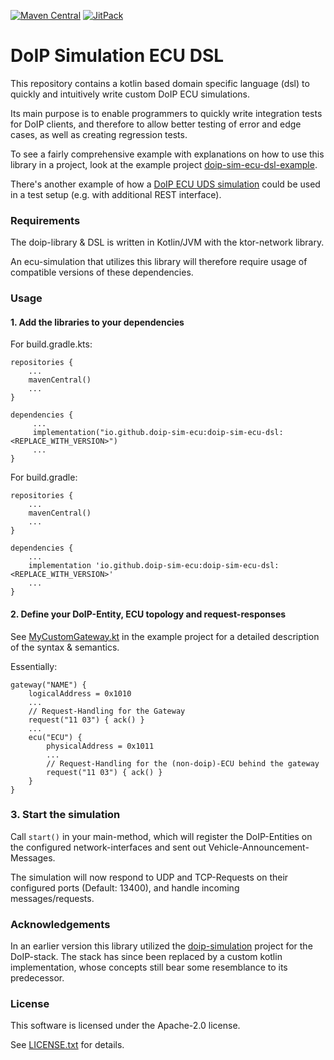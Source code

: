 [![Maven Central](https://maven-badges.herokuapp.com/maven-central/io.github.doip-sim-ecu/doip-sim-ecu-dsl/badge.svg)](https://central.sonatype.com/artifact/io.github.doip-sim-ecu/doip-sim-ecu-dsl)
[![JitPack](https://jitpack.io/v/doip-sim-ecu/doip-sim-ecu-dsl.svg)](https://jitpack.io/#doip-sim-ecu/doip-sim-ecu-dsl)

# DoIP Simulation ECU DSL

This repository contains a kotlin based domain specific language (dsl) to quickly and intuitively write
custom DoIP ECU simulations.

Its main purpose is to enable programmers to quickly write integration tests for DoIP clients, 
and therefore to allow better testing of error and edge cases, as well as creating 
regression tests.   

To see a fairly comprehensive example with explanations on how to use this library in a project, look at 
the example project [doip-sim-ecu-dsl-example](https://github.com/doip-sim-ecu/doip-sim-ecu-dsl-example).

There's another example of how a [DoIP ECU UDS simulation](https://github.com/doip-sim-ecu/doip-sim-uds-ecu-example) 
could be used in a test setup (e.g. with additional REST interface).  

### Requirements
The doip-library & DSL is written in Kotlin/JVM with the ktor-network library. 
 
An ecu-simulation that utilizes this library will therefore require usage of compatible versions 
of these dependencies.
 
### Usage

#### 1. Add the libraries to your dependencies 

For build.gradle.kts:
```
repositories {
    ...
    mavenCentral()
    ...
}

dependencies {
     ...
     implementation("io.github.doip-sim-ecu:doip-sim-ecu-dsl:<REPLACE_WITH_VERSION>")
     ...
}
```

For build.gradle:
```
repositories {
    ...
    mavenCentral()
    ...
}

dependencies {
    ...
    implementation 'io.github.doip-sim-ecu:doip-sim-ecu-dsl:<REPLACE_WITH_VERSION>'
    ...
}
```

#### 2. Define your DoIP-Entity, ECU topology and request-responses
See [MyCustomGateway.kt](https://github.com/doip-sim-ecu/doip-sim-ecu-dsl-example/blob/main/src/main/kotlin/MyCustomGateway.kt)
in the example project for a detailed description of the syntax & semantics.

Essentially:
```
gateway("NAME") {
    logicalAddress = 0x1010
    ...
    // Request-Handling for the Gateway 
    request("11 03") { ack() }
    ...
    ecu("ECU") {
        physicalAddress = 0x1011
        ...
        // Request-Handling for the (non-doip)-ECU behind the gateway  
        request("11 03") { ack() }
    } 
}
```

### 3. Start the simulation
Call `start()` in your main-method, which will register the DoIP-Entities on the configured 
network-interfaces and sent out Vehicle-Announcement-Messages. 

The simulation will now respond to UDP and TCP-Requests on their configured ports (Default: 13400), 
and handle incoming messages/requests.


### Acknowledgements
In an earlier version this library utilized the [doip-simulation](https://github.com/doip/doip-simulation) project 
for the DoIP-stack. The stack has since been replaced by a custom kotlin implementation, 
whose concepts still bear some resemblance to its predecessor.    


### License

This software is licensed under the Apache-2.0 license.

See [LICENSE.txt](LICENSE.txt) for details.
